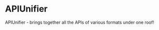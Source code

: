 APIUnifier
==========

APIUnifier - brings together all the APIs of various formats under one roof!
